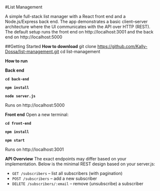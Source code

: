 #List Management

A simple full-stack list manager with a React front end and a Node.js/Express back end. The app demonstrates a basic client–server architecture where the UI communicates with the API over HTTP (REST). 
The default setup runs the front end on http://localhost:3001 and the back end on http://localhost:5000

##Getting Started
**How to download**
git clone https://github.com/Kally-Dossa/list-management.git
cd list-management

**How to run**

**Back end**

**`cd back-end`**

**`npm install`**

**`node server.js`**

Runs on http://localhost:5000

**Front end**
Open a new terminal:

**`cd front-end`**

**`npm install`**

**`npm start`**

Runs on http://localhost:3001

**API Overview**
The exact endpoints may differ based on your implementation. Below is the minimal REST design based on your server.js:

- `GET /subscribers` – list all subscribers (with pagination)
- `POST /subscribers` – add a new subscriber
- `DELETE /subscribers/:email` – remove (unsubscribe) a subscriber
